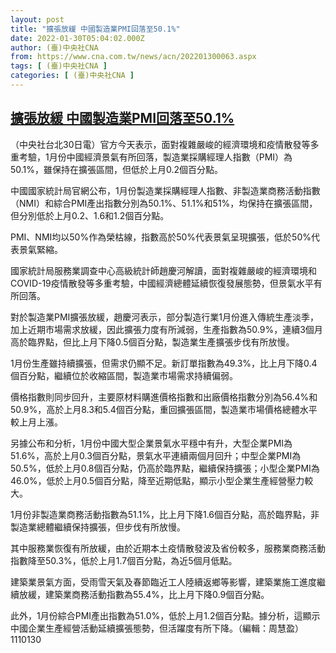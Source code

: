```yaml
---
layout: post
title: "擴張放緩 中國製造業PMI回落至50.1%"
date: 2022-01-30T05:04:02.000Z
author: (臺)中央社CNA
from: https://www.cna.com.tw/news/acn/202201300063.aspx
tags: [ (臺)中央社CNA ]
categories: [ (臺)中央社CNA ]
---
```

<!--1643519042000-->
[擴張放緩 中國製造業PMI回落至50.1%](https://www.cna.com.tw/news/acn/202201300063.aspx)
------

<div>
<div></div><div><p>（中央社台北30日電）官方今天表示，面對複雜嚴峻的經濟環境和疫情散發等多重考驗，1月份中國經濟景氣有所回落，製造業採購經理人指數（PMI）為50.1%，雖保持在擴張區間，但低於上月0.2個百分點。</p><p>中國國家統計局官網公布，1月份製造業採購經理人指數、非製造業商務活動指數（NMI）和綜合PMI產出指數分別為50.1%、51.1%和51%，均保持在擴張區間，但分別低於上月0.2、1.6和1.2個百分點。</p><p>PMI、NMI均以50%作為榮枯線，指數高於50%代表景氣呈現擴張，低於50%代表景氣緊縮。</p><p>國家統計局服務業調查中心高級統計師趙慶河解讀，面對複雜嚴峻的經濟環境和COVID-19疫情散發等多重考驗，中國經濟總體延續恢復發展態勢，但景氣水平有所回落。</p><p>對於製造業PMI擴張放緩，趙慶河表示，部分製造行業1月份進入傳統生產淡季，加上近期市場需求放緩，因此擴張力度有所減弱，生產指數為50.9%，連續3個月高於臨界點，但比上月下降0.5個百分點，製造業生產擴張步伐有所放慢。</p><p>1月份生產雖持續擴張，但需求仍顯不足。新訂單指數為49.3%，比上月下降0.4個百分點，繼續位於收縮區間，製造業市場需求持續偏弱。</p><p>價格指數則同步回升，主要原材料購進價格指數和出廠價格指數分別為56.4%和50.9%，高於上月8.3和5.4個百分點，重回擴張區間，製造業市場價格總體水平較上月上漲。</p><p>另據公布和分析，1月份中國大型企業景氣水平穩中有升，大型企業PMI為51.6%，高於上月0.3個百分點，景氣水平連續兩個月回升；中型企業PMI為50.5%，低於上月0.8個百分點，仍高於臨界點，繼續保持擴張；小型企業PMI為46.0%，低於上月0.5個百分點，降至近期低點，顯示小型企業生產經營壓力較大。</p><p>1月份非製造業商務活動指數為51.1%，比上月下降1.6個百分點，高於臨界點，非製造業總體繼續保持擴張，但步伐有所放慢。</p><p>其中服務業恢復有所放緩，由於近期本土疫情散發波及省份較多，服務業商務活動指數降至50.3%，低於上月1.7個百分點，為近5個月低點。</p><p>建築業景氣方面，受雨雪天氣及春節臨近工人陸續返鄉等影響，建築業施工進度繼續放緩，建築業商務活動指數為55.4%，比上月下降0.9個百分點。</p><p>此外，1月份綜合PMI產出指數為51.0%，低於上月1.2個百分點。據分析，這顯示中國企業生產經營活動延續擴張態勢，但活躍度有所下降。（編輯：周慧盈）1110130</p></div>
</div>
